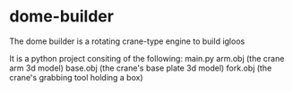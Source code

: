 # dome-builder
The dome builder is a rotating crane-type engine to build igloos

It is a python project consiting of the following:
main.py
arm.obj (the crane arm 3d model)
base.obj (the crane's base plate 3d model)
fork.obj (the crane's grabbing tool holding a box)


